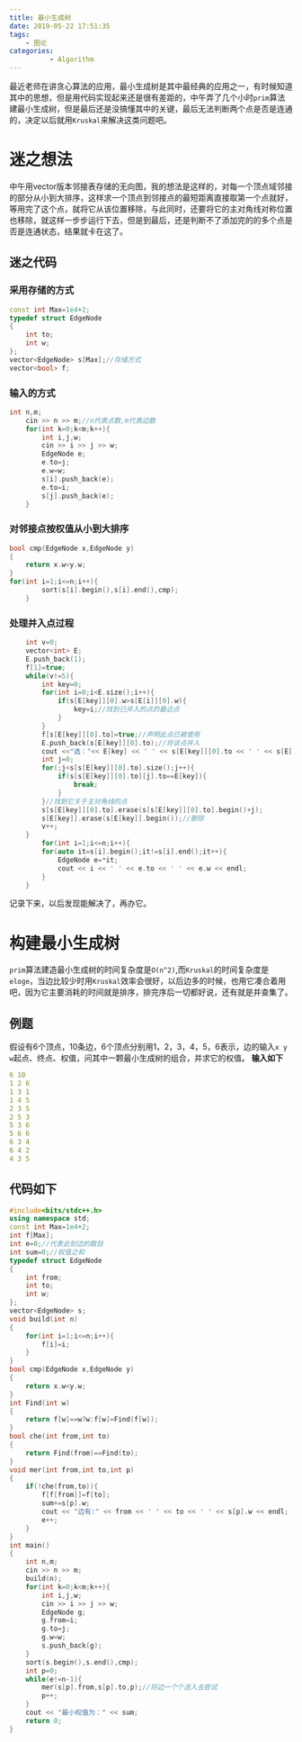 ```yaml
---
title: 最小生成树
date: 2019-05-22 17:51:35
tags: 
    - 图论
categories:
          - Algorithm
---
```

最近老师在讲贪心算法的应用，最小生成树是其中最经典的应用之一，有时候知道其中的思想，但是用代码实现起来还是很有差距的，中午弄了几个小时`prim`算法建最小生成树，但是最后还是没搞懂其中的关键，最后无法判断两个点是否是连通的，决定以后就用`Kruskal`来解决这类问题吧。<!--more-->
# 迷之想法
中午用vector版本邻接表存储的无向图，我的想法是这样的，对每一个顶点域邻接的部分从小到大排序，这样求一个顶点到邻接点的最短距离直接取第一个点就好，等用完了这个点，就将它从该位置移除，与此同时，还要将它的主对角线对称位置也移除，就这样一步步运行下去，但是到最后，还是判断不了添加完的的多个点是否是连通状态，结果就卡在这了。
## 迷之代码
### 采用存储的方式
```cpp
const int Max=1e4+2;
typedef struct EdgeNode
{
    int to;
    int w;
};
vector<EdgeNode> s[Max];//存储方式
vector<bool> f;
```
### 输入的方式
```cpp
int n,m;
    cin >> n >> m;//n代表点数,m代表边数
    for(int k=0;k<m;k++){
        int i,j,w;
        cin >> i >> j >> w;
        EdgeNode e;
        e.to=j;
        e.w=w;
        s[i].push_back(e);
        e.to=i;
        s[j].push_back(e);
    }
```
### 对邻接点按权值从小到大排序
```cpp
bool cmp(EdgeNode x,EdgeNode y)
{
    return x.w<y.w;
}
for(int i=1;i<=n;i++){
        sort(s[i].begin(),s[i].end(),cmp);
    }
```
### 处理并入点过程
```cpp
    int v=0;
    vector<int> E;
    E.push_back(1);
    f[1]=true;
    while(v!=5){
        int key=0;
        for(int i=0;i<E.size();i++){
            if(s[E[key]][0].w>s[E[i]][0].w){
                key=i;//找到已并入的点的最近点
            }
        }
        f[s[E[key]][0].to]=true;//声明此点已被使用
        E.push_back(s[E[key]][0].to);//将该点并入
        cout <<"选："<< E[key] << ' ' << s[E[key]][0].to << ' ' << s[E[key]][0].w << endl;
        int j=0;
        for(;j<s[s[E[key]][0].to].size();j++){
            if(s[s[E[key]][0].to][j].to==E[key]){
                break;
            }
        }//找到它关于主对角线的点
        s[s[E[key]][0].to].erase(s[s[E[key]][0].to].begin()+j);
        s[E[key]].erase(s[E[key]].begin());//删除
        v++;
    }
        for(int i=1;i<=n;i++){
        for(auto it=s[i].begin();it!=s[i].end();it++){
            EdgeNode e=*it;
            cout << i << ' ' << e.to << ' ' << e.w << endl;
        }
    }
```
记录下来，以后发现能解决了，再办它。

# 构建最小生成树
`prim`算法建造最小生成树的时间复杂度是`O(n^2)`,而`Kruskal`的时间复杂度是`eloge`，当边比较少时用`Kruskal`效率会很好，以后边多的时候，也用它凑合着用吧，因为它主要消耗的时间就是排序，排完序后一切都好说，还有就是并查集了。
## 例题
假设有6个顶点，10条边，6个顶点分别用1，2，3，4，5，6表示，边的输入`x y w`起点、终点、权值，问其中一颗最小生成树的组合，并求它的权值。
**输入如下**
```yaml
6 10
1 2 6
1 3 1
1 4 5
2 3 5
2 5 3
5 3 6
5 6 6
6 3 4
6 4 2
4 3 5
```
## 代码如下
```cpp
#include<bits/stdc++.h>
using namespace std;
const int Max=1e4+2;
int f[Max];
int e=0;//代表此刻边的数目
int sum=0;//权值之和
typedef struct EdgeNode
{
    int from;
    int to;
    int w;
};
vector<EdgeNode> s;
void build(int n)
{
    for(int i=1;i<=n;i++){
        f[i]=i;
    }
}
bool cmp(EdgeNode x,EdgeNode y)
{
    return x.w<y.w;
}
int Find(int w)
{
    return f[w]==w?w:f[w]=Find(f[w]);
}
bool che(int from,int to)
{
    return Find(from)==Find(to);
}
void mer(int from,int to,int p)
{
    if(!che(from,to)){
        f[f[from]]=f[to];
        sum+=s[p].w;
        cout << "边有:" << from << ' ' << to << ' ' << s[p].w << endl;
        e++;
    }
}
int main()
{
    int n,m;
    cin >> n >> m;
    build(n);
    for(int k=0;k<m;k++){
        int i,j,w;
        cin >> i >> j >> w;
        EdgeNode g;
        g.from=i;
        g.to=j;
        g.w=w;
        s.push_back(g);
    }
    sort(s.begin(),s.end(),cmp);
    int p=0;
    while(e!=n-1){
        mer(s[p].from,s[p].to,p);//将边一个个送入去尝试
        p++;
    }
    cout << "最小权值为：" << sum;
    return 0;
}
```